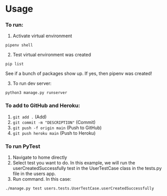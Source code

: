 # Usage

### To run:

1. Activate virtual environment

```pipenv shell```

2. Test virtual environment was created

```pip list```

See if a bunch of packages show up. If yes, then pipenv was created!

3. To run dev server:

```python3 manage.py runserver```



### To add to GitHub and Heroku:

1. ``` git add . ``` (Add)
2. ``` git commit -m "DESCRIPTION" ``` (Commit)
3. ``` git push -f origin main ``` (Push to GitHub)
4. ``` git push heroku main ``` (Push to Heroku)


### To run PyTest

1. Navigate to home directly
2. Select test you want to do. In this example, we will run the userCreatedSuccessfully test in the UserTestCase class in the tests.py file in the users app.
3. Run command. In this case: 
```
./manage.py test users.tests.UserTestCase.userCreatedSuccessfully
```
